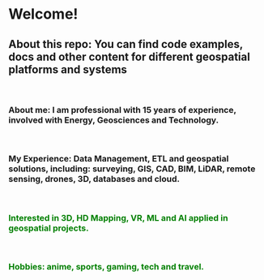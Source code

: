 <h1><b>Welcome!</b></h1>

<h2>About this repo: You can find code examples, docs and other content for different geospatial platforms and systems</h2><br>

<h3><b>About me:</b> I am professional with 15 years of experience, involved with Energy, Geosciences and Technology.</h3><br>
<h3><b>My Experience:</b> Data Management, ETL and geospatial solutions, including: surveying, GIS, CAD, BIM, LiDAR, remote sensing, drones, 3D, databases and cloud.</h3><br>
<h3 style="color: green;">Interested in <b>3D, HD Mapping, VR, ML and AI</b> applied in geospatial projects.</h3><br>
<h3 style="color: green;"><b>Hobbies:<b> anime, sports, gaming, tech and travel.</h3>

